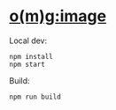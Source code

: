 # [o(m)g:image](https://omgimg.jim-nielsen.com/)

Local dev:

```
npm install
npm start
```

Build:

```
npm run build
```
